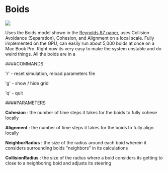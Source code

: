 Boids
===================
![](https://raw.github.com/jhester/physical-simulation/master/3.Flocking/screen.png)

Uses the Boids model shown in the [Reynolds 87 paper](http://www.cs.toronto.edu/~dt/siggraph97-course/cwr87/), uses Collision Avoidance (Separation), 
Cohesion, and Alignment on a local scale. Fully implemented on the GPU, can easily run about 
5,000 boids at once on a Mac Book Pro. Right now its very easy to make the system unstable and
do weird things. All the boids are in a 


####COMMANDS

'r' - reset simulation, reload parameters file

'g' - show / hide grid

'q' - quit


####PARAMETERS

__Cohesion__ : the number of time steps it takes for the boids to fully cohese locally

__Alignment__ : the number of time steps it takes for the boids to fully align locally

__NeighborRadius__ : the size of the radius around each boid wherein it considers 
				 surrounding boids "neighbors" in its calculations

__CollisionRadius__ : the size of the radius where a boid considers its getting to close to
				  a neighboring boid and adjusts its steering